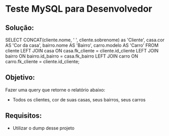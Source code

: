 # Teste MySQL para Desenvolvedor

## Solução:
  SELECT  CONCAT(cliente.nome, ' ', cliente.sobrenome) as 'Cliente',
      casa.cor AS 'Cor da casa',
      bairro.nome AS 'Bairro',
      carro.modelo AS 'Carro'
  FROM cliente
  LEFT JOIN casa
    ON casa.fk_cliente = cliente.id_cliente
  LEFT JOIN bairro
    ON bairro.id_bairro = casa.fk_bairro
  LEFT JOIN carro
    ON carro.fk_cliente = cliente.id_cliente;

## Objetivo:
Fazer uma query que retorne o relatório abaixo:
- Todos os clientes, cor de suas casas, seus bairros, seus carros

## Requisitos:
- Utilizar o dump desse projeto
